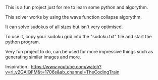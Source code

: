 This is a fun project just for me to learn some python and algorythm.

This solver works by using the wave function collapse algorythm.

It can solve sudokus of all sizes but isn't very optimised.

To use it, copy your sudoku grid into the "sudoku.txt" file and start the python program.

Very fun project to do, can be used for more impressive things such as generating similar images and more.

Inspiration : https://www.youtube.com/watch?v=rI_y2GAlQFM&t=1706s&ab_channel=TheCodingTrain
